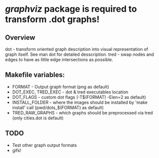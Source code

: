 # _graphviz_ package is required to transform .dot graphs!

## Overview
dot - transform oriented graph description into visual representation of graph itself. See man dot for detailed desscription.
tred - swap nodes and edges to have as little edge intersections as possible.

## Makefile variables:
* FORMAT - Output graph format (png as default)
* DOT\_EXEC, TRED\_EXEC - dot & tred executables location
* DOT\_FLAGS - custom dot flags (-T$(FORMAT) -Elen=2 as default)
* INSTALL\_FOLDER - where the images should be installed by 'make install' call (pwd/dots\_$(FORMAT) as default)
* TRED\_RAW\_GRAPHS - which graphs should be preprocessed via tred (only cities.dot is default)

## TODO
* Test other graph output formats
* gifs!
